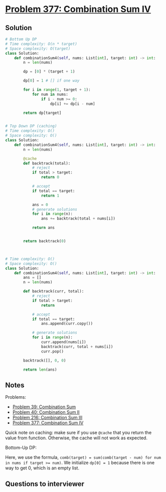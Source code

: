 # [Problem 377: Combination Sum IV](https://leetcode.com/problems/combination-sum-iv/)

## Solution

```py
# Bottom Up DP
# Time complexity: O(n * target)
# Space complexity: O(target)
class Solution:
    def combinationSum4(self, nums: List[int], target: int) -> int:
        n = len(nums)

        dp = [0] * (target + 1)

        dp[0] = 1 # [] if one way

        for i in range(1, target + 1):
            for num in nums:
                if i - num >= 0:
                    dp[i] += dp[i - num]

        return dp[target]


# Top Down DP (caching)
# Time complexity: O()
# Space complexity: O()
class Solution:
    def combinationSum4(self, nums: List[int], target: int) -> int:
        n = len(nums)

        @cache
        def backtrack(total):
            # reject
            if total > target:
                return 0

            # accept
            if total == target:
                return 1

            ans = 0
            # generate solutions
            for i in range(n):
                ans += backtrack(total + nums[i])

            return ans


        return backtrack(0)



# Time complexity: O()
# Space complexity: O()
class Solution:
    def combinationSum4(self, nums: List[int], target: int) -> int:
        ans = []
        n = len(nums)

        def backtrack(curr, total):
            # reject
            if total > target:
                return

            # accept
            if total == target:
                ans.append(curr.copy())

            # generate solutions
            for i in range(n):
                curr.append(nums[i])
                backtrack(curr, total + nums[i])
                curr.pop()

        backtrack([], 0, 0)

        return len(ans)
```

## Notes

Problems:

- [Problem 39: Combination Sum](https://leetcode.com/problems/combination-sum/)
- [Problem 40: Combination Sum II](https://leetcode.com/problems/combination-sum-ii/)
- [Problem 216: Combination Sum III](https://leetcode.com/problems/combination-sum-iii/)
- [Problem 377: Combination Sum IV](https://leetcode.com/problems/combination-sum-iv/)

Quick note on caching: make sure if you use `@cache` that you return the value from function. Otherwise, the cache will not work as expected.

Bottom-Up DP:

Here, we use the formula, `comb(target) = sum(comb(target - num) for num in nums if target >= num)`.
We initialize `dp[0] = 1` because there is one way to get 0, which is an empty list.

## Questions to interviewer
